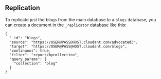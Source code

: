 

## Replication

To replicate just the blogs from the main database to a `blogs` database, you can create a document in the `_replicator` database like this:

```
{
  "_id": "blogs",
  "source": "https://USER@PASS@HOST.cloudant.com/advocated3",
  "target": "https://USER@PASS@HOST.cloudant.com/blogs",
  "continuous": true,
  "filter": "report/bycollection",
  "query_params": {
    "collection": "blog"
  }
}
```